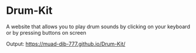 # Drum-Kit

A website that allows you to play drum sounds by clicking on your keyboard or by pressing buttons on screen

Output: https://muad-dib-777.github.io/Drum-Kit/
